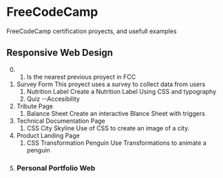# FreeCodeCamp
FreeCodeCamp certification proyects, and usefull examples

## Responsive Web Design
0. 
    1. Is the nearest previous proyect in FCC
1. Survey Form
    This proyect uses a survey to collect data from users
    1. Nutrition Label
        Create a Nutrition Label Using CSS and typography
    2. Quiz --Accesibility
2. Tribute Page
    1. Balance Sheet
        Create an interactive Blance Sheet with triggers
3. Technical Documentation Page
    1. CSS City Skyline
        Use of CSS to create an image of a city.
4. Product Landing Page
    1. CSS Transformation Penguin
        Use Transformations to animate a penguin
5. ### Personal Portfolio Web
